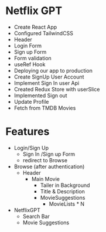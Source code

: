 # Netflix GPT
- Create React App
- Configured TailwindCSS 
- Header
- Login Form
- Sign up Form
- Form validation
- useRef Hook
- Deploying our app to production
- Create SignUp User Account
- Implement Sign In user Api
- Created Redux Store with userSlice
- Implemented Sign out
- Update Profile
- Fetch from TMDB Movies


# Features
- Login/Sign Up
  - Sign In /Sign up Form
  - redirect to Browse
- Browse (after authentication)
  - Header
    - Main Movie
      - Tailer in Background
      - Title & Description
      - MovieSuggestions
        - MovieLists * N
- NetflixGPT
     - Search Bar
     - Movie Suggestions